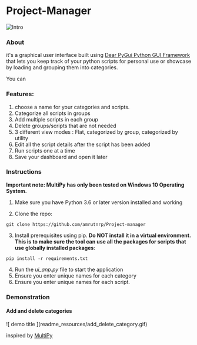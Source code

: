 # Project-Manager

![Intro](readme_resources/intro.gif)

<h3>About</h3>

it's a graphical user interface built using [Dear PyGui Python GUI Framework](https://pypi.org/project/dearpygui/) that lets you keep track of your python scripts for personal use or showcase by loading and grouping them into categories. 

You can 

<h3>Features:</h3>

1. choose a name for your categories and scripts.
2. Categorize all scripts in groups
3. Add multiple scripts in each group
4. Delete groups/scripts that are not needed
5. 3 different view modes : Flat, categorized by group, categorized by utility
6. Edit all the script details after the script has been added 
7. Run scripts one at a time
8. Save your dashboard and open it later

<H3>Instructions</H3>

<b>Important note: MultiPy has only been tested on Windows 10 Operating System.</b>

1. Make sure you have Python 3.6 or later version installed and working
   
2. Clone the repo:

```git clone https://github.com/amrutnrp/Project-manager```

3. Install prerequisites using pip. <b>Do NOT install it in a virtual environment. This is to make sure the tool can use all the packages for scripts that use globally installed packages</b>:

```pip install -r requirements.txt```

4. Run the <i>ui_anp.py</i> file to start the application
5. Ensure you enter unique names for each category
6. Ensure you enter unique names for each script. 


<h3>Demonstration</h3>

<h4>Add and delete categories</h4>
![ demo title ](readme_resources/add_delete_category.gif)




inspired by [MultiPy](https://github.com/RahulShagri/MultiPy)